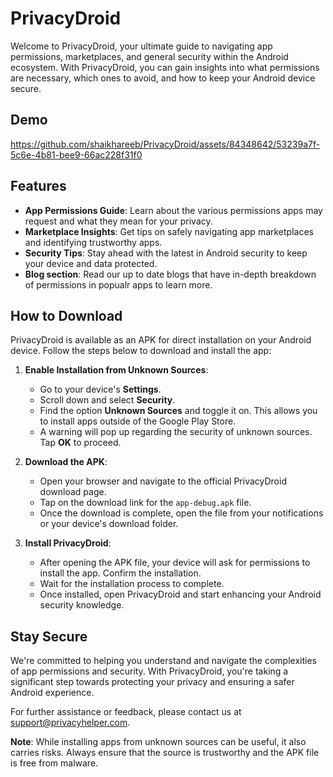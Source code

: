 # PrivacyDroid

Welcome to PrivacyDroid, your ultimate guide to navigating app permissions, marketplaces, and general security within the Android ecosystem. With PrivacyDroid, you can gain insights into what permissions are necessary, which ones to avoid, and how to keep your Android device secure.

## Demo

https://github.com/shaikhareeb/PrivacyDroid/assets/84348642/53239a7f-5c6e-4b81-bee9-66ac228f31f0

## Features

- **App Permissions Guide**: Learn about the various permissions apps may request and what they mean for your privacy.
- **Marketplace Insights**: Get tips on safely navigating app marketplaces and identifying trustworthy apps.
- **Security Tips**: Stay ahead with the latest in Android security to keep your device and data protected.
- **Blog section**: Read our up to date blogs that have in-depth breakdown of permissions in popualr apps to learn more.

## How to Download

PrivacyDroid is available as an APK for direct installation on your Android device. Follow the steps below to download and install the app:

1. **Enable Installation from Unknown Sources**:

   - Go to your device's **Settings**.
   - Scroll down and select **Security**.
   - Find the option **Unknown Sources** and toggle it on. This allows you to install apps outside of the Google Play Store.
   - A warning will pop up regarding the security of unknown sources. Tap **OK** to proceed.

2. **Download the APK**:

   - Open your browser and navigate to the official PrivacyDroid download page.
   - Tap on the download link for the `app-debug.apk` file.
   - Once the download is complete, open the file from your notifications or your device's download folder.

3. **Install PrivacyDroid**:
   - After opening the APK file, your device will ask for permissions to install the app. Confirm the installation.
   - Wait for the installation process to complete.
   - Once installed, open PrivacyDroid and start enhancing your Android security knowledge.

## Stay Secure

We're committed to helping you understand and navigate the complexities of app permissions and security. With PrivacyDroid, you're taking a significant step towards protecting your privacy and ensuring a safer Android experience.

For further assistance or feedback, please contact us at support@privacyhelper.com.

**Note**: While installing apps from unknown sources can be useful, it also carries risks. Always ensure that the source is trustworthy and the APK file is free from malware.
